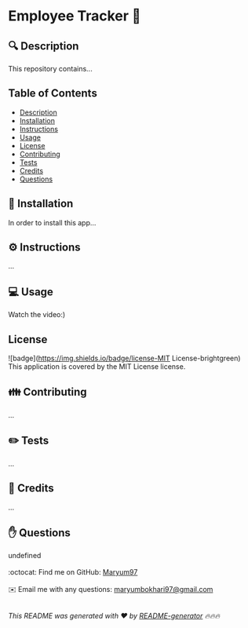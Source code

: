 
<h1 style="align: center;">Employee Tracker 👋</h1>

## 🔍 Description
This repository contains...

## Table of Contents
- [Description](#description)
- [Installation](#installation)
- [Instructions](#instructions)
- [Usage](#usage)
- [License](#license)
- [Contributing](#contributing)
- [Tests](#tests)
- [Credits](#credits)
- [Questions](#questions)

## 💾 Installation
In order to install this app...

## ⚙️ Instructions
...

## 💻 Usage
Watch the video:)

## License
![badge](https://img.shields.io/badge/license-MIT License-brightgreen)
<br />
This application is covered by the MIT License license. 

## 👪 Contributing
...

## ✏️ Tests
...


## 💐 Credits
...


## ✋ Questions
undefined<br />
<br />
:octocat: Find me on GitHub: [Maryum97](https://github.com/Maryum97)<br />
<br />
✉️ Email me with any questions: maryumbokhari97@gmail.com<br /><br />

_This README was generated with ❤️ by [README-generator](https://github.com/jpd61/README-generator) 🔥🔥🔥_
  

